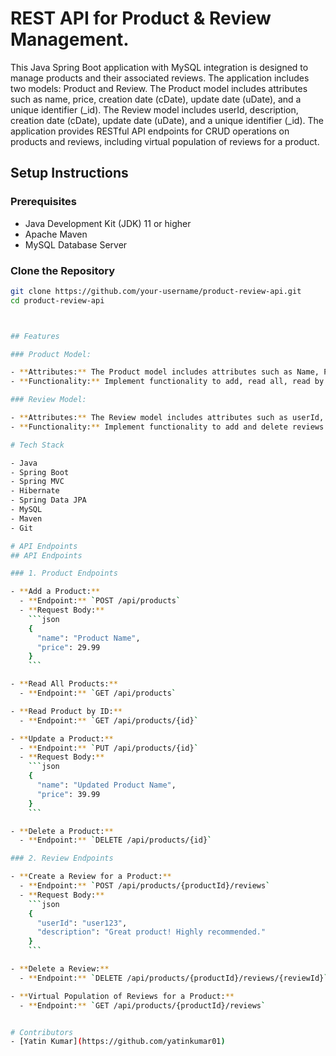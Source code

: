 # REST API for Product & Review Management.

This Java Spring Boot application with MySQL integration is designed to manage products and their associated reviews. The application includes two models: Product and Review. The Product model includes attributes such as name, price, creation date (cDate), update date (uDate), and a unique identifier (_id). The Review model includes userId, description, creation date (cDate), update date (uDate), and a unique identifier (_id). The application provides RESTful API endpoints for CRUD operations on products and reviews, including virtual population of reviews for a product.

## Setup Instructions

### Prerequisites
- Java Development Kit (JDK) 11 or higher
- Apache Maven
- MySQL Database Server

### Clone the Repository
```bash
git clone https://github.com/your-username/product-review-api.git
cd product-review-api



## Features

### Product Model:

- **Attributes:** The Product model includes attributes such as Name, Price, cDate (Creation Date), uDate (Update Date), and a unique identifier (_id).
- **Functionality:** Implement functionality to add, read all, read by ID, update, and delete products.

### Review Model:

- **Attributes:** The Review model includes attributes such as userId, description, cDate (Creation Date), uDate (Update Date), and a unique identifier (_id).
- **Functionality:** Implement functionality to add and delete reviews.

# Tech Stack

- Java
- Spring Boot
- Spring MVC
- Hibernate
- Spring Data JPA
- MySQL
- Maven
- Git

# API Endpoints
## API Endpoints

### 1. Product Endpoints

- **Add a Product:**
  - **Endpoint:** `POST /api/products`
  - **Request Body:**
    ```json
    {
      "name": "Product Name",
      "price": 29.99
    }
    ```

- **Read All Products:**
  - **Endpoint:** `GET /api/products`

- **Read Product by ID:**
  - **Endpoint:** `GET /api/products/{id}`

- **Update a Product:**
  - **Endpoint:** `PUT /api/products/{id}`
  - **Request Body:**
    ```json
    {
      "name": "Updated Product Name",
      "price": 39.99
    }
    ```

- **Delete a Product:**
  - **Endpoint:** `DELETE /api/products/{id}`

### 2. Review Endpoints

- **Create a Review for a Product:**
  - **Endpoint:** `POST /api/products/{productId}/reviews`
  - **Request Body:**
    ```json
    {
      "userId": "user123",
      "description": "Great product! Highly recommended."
    }
    ```

- **Delete a Review:**
  - **Endpoint:** `DELETE /api/products/{productId}/reviews/{reviewId}`

- **Virtual Population of Reviews for a Product:**
  - **Endpoint:** `GET /api/products/{productId}/reviews`


# Contributors
- [Yatin Kumar](https://github.com/yatinkumar01)
